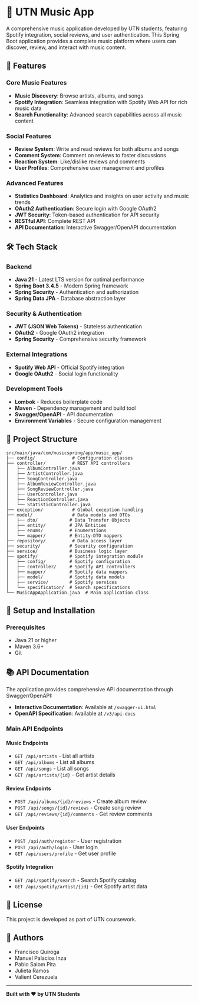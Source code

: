 # 🎵 UTN Music App

A comprehensive music application developed by UTN students, featuring Spotify integration, social reviews, and user authentication. This Spring Boot application provides a complete music platform where users can discover, review, and interact with music content.

## 🚀 Features

### Core Music Features
- **Music Discovery**: Browse artists, albums, and songs
- **Spotify Integration**: Seamless integration with Spotify Web API for rich music data
- **Search Functionality**: Advanced search capabilities across all music content

### Social Features
- **Review System**: Write and read reviews for both albums and songs
- **Comment System**: Comment on reviews to foster discussions
- **Reaction System**: Like/dislike reviews and comments
- **User Profiles**: Comprehensive user management and profiles

### Advanced Features
- **Statistics Dashboard**: Analytics and insights on user activity and music trends
- **OAuth2 Authentication**: Secure login with Google OAuth2
- **JWT Security**: Token-based authentication for API security
- **RESTful API**: Complete REST API
- **API Documentation**: Interactive Swagger/OpenAPI documentation

## 🛠️ Tech Stack

### Backend
- **Java 21** - Latest LTS version for optimal performance
- **Spring Boot 3.4.5** - Modern Spring framework
- **Spring Security** - Authentication and authorization
- **Spring Data JPA** - Database abstraction layer

### Security & Authentication
- **JWT (JSON Web Tokens)** - Stateless authentication
- **OAuth2** - Google OAuth2 integration
- **Spring Security** - Comprehensive security framework

### External Integrations
- **Spotify Web API** - Official Spotify integration
- **Google OAuth2** - Social login functionality

### Development Tools
- **Lombok** - Reduces boilerplate code
- **Maven** - Dependency management and build tool
- **Swagger/OpenAPI** - API documentation
- **Environment Variables** - Secure configuration management

## 📁 Project Structure

```
src/main/java/com/musicspring/app/music_app/
├── config/              # Configuration classes
├── controller/          # REST API controllers
│   ├── AlbumController.java
│   ├── ArtistController.java
│   ├── SongController.java
│   ├── AlbumReviewController.java
│   ├── SongReviewController.java
│   ├── UserController.java
│   ├── ReactionController.java
│   └── StatisticController.java
├── exception/           # Global exception handling
├── model/               # Data models and DTOs
│   ├── dto/            # Data Transfer Objects
│   ├── entity/         # JPA Entities
│   ├── enums/          # Enumerations
│   └── mapper/         # Entity-DTO mappers
├── repository/          # Data access layer
├── security/           # Security configuration
├── service/            # Business logic layer
├── spotify/            # Spotify integration module
│   ├── config/         # Spotify configuration
│   ├── controller/     # Spotify API controllers
│   ├── mapper/         # Spotify data mappers
│   ├── model/          # Spotify data models
│   ├── service/        # Spotify services
│   └── specification/  # Search specifications
└── MusicAppApplication.java  # Main application class
```
## 🔧 Setup and Installation

### Prerequisites
- Java 21 or higher
- Maven 3.6+
- Git


## 📚 API Documentation

The application provides comprehensive API documentation through Swagger/OpenAPI:

- **Interactive Documentation**: Available at `/swagger-ui.html`
- **OpenAPI Specification**: Available at `/v3/api-docs`

### Main API Endpoints

#### Music Endpoints
- `GET /api/artists` - List all artists
- `GET /api/albums` - List all albums  
- `GET /api/songs` - List all songs
- `GET /api/artists/{id}` - Get artist details

#### Review Endpoints
- `POST /api/albums/{id}/reviews` - Create album review
- `POST /api/songs/{id}/reviews` - Create song review
- `GET /api/reviews/{id}/comments` - Get review comments

#### User Endpoints
- `POST /api/auth/register` - User registration
- `POST /api/auth/login` - User login
- `GET /api/users/profile` - Get user profile

#### Spotify Integration
- `GET /api/spotify/search` - Search Spotify catalog
- `GET /api/spotify/artist/{id}` - Get Spotify artist data


## 📄 License

This project is developed as part of UTN coursework.

## 👥 Authors

- Francisco Quiroga
- Manuel Palacios Inza
- Pablo Salom Pita
- Julieta Ramos
- Valient Cerezuela

---

**Built with ❤️ by UTN Students**